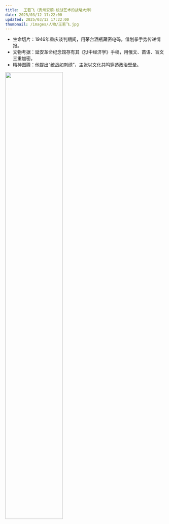 ```yaml
---
title:  王若飞（贵州安顺·统战艺术的战略大师）
date: 2025/03/12 17:22:00
updated: 2025/03/12 17:22:00
thumbnail: /images/人物/王若飞.jpg
---
```


- 生命切片：1946年重庆谈判期间，用茅台酒瓶藏密电码，借划拳手势传递情报。
- 文物考据：延安革命纪念馆存有其《狱中经济学》手稿，用俄文、苗语、盲文三重加密。
- 精神图腾：他提出“统战如刺绣”，主张以文化共鸣穿透政治壁垒。

<img src="/images/人物/王若飞.jpg" width="60%" height="60%">
